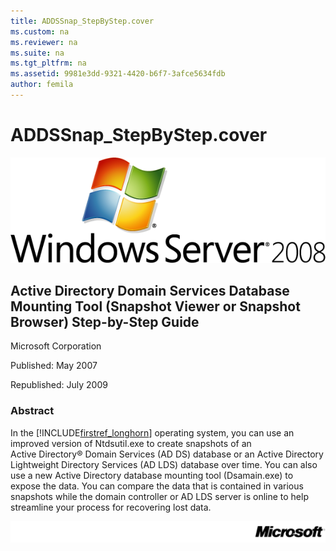```yaml
---
title: ADDSSnap_StepByStep.cover
ms.custom: na
ms.reviewer: na
ms.suite: na
ms.tgt_pltfrm: na
ms.assetid: 9981e3dd-9321-4420-b6f7-3afce5634fdb
author: femila
---
```

# ADDSSnap_StepByStep.cover
  ![](../Image/DocCoverLHLogo.png)  
  
## Active Directory Domain Services Database Mounting Tool \(Snapshot Viewer or Snapshot Browser\) Step\-by\-Step Guide  
 Microsoft Corporation  
  
 Published: May 2007  
  
 Republished: July 2009  
  
### Abstract  
 In the [!INCLUDE[firstref_longhorn](../Token/firstref_longhorn_md.md)] operating system, you can use an improved version of Ntdsutil.exe to create snapshots of an Active Directory® Domain Services \(AD DS\) database or an Active Directory Lightweight Directory Services \(AD LDS\) database over time. You can also use a new Active Directory database mounting tool \(Dsamain.exe\) to expose the data. You can compare the data that is contained in various snapshots while the domain controller or AD LDS server is online to help streamline your process for recovering lost data.  
  
 ![](../Image/DocCoverBottom.gif)  
  
  